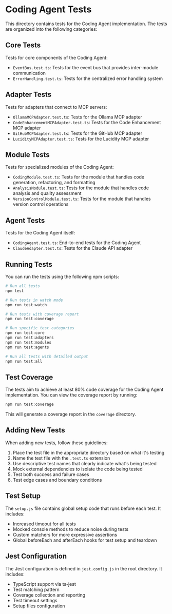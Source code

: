 # Coding Agent Tests

This directory contains tests for the Coding Agent implementation. The tests are organized into the following categories:

## Core Tests

Tests for core components of the Coding Agent:

- `EventBus.test.ts`: Tests for the event bus that provides inter-module communication
- `ErrorHandling.test.ts`: Tests for the centralized error handling system

## Adapter Tests

Tests for adapters that connect to MCP servers:

- `OllamaMCPAdapter.test.ts`: Tests for the Ollama MCP adapter
- `CodeEnhancementMCPAdapter.test.ts`: Tests for the Code Enhancement MCP adapter
- `GitHubMCPAdapter.test.ts`: Tests for the GitHub MCP adapter
- `LucidityMCPAdapter.test.ts`: Tests for the Lucidity MCP adapter

## Module Tests

Tests for specialized modules of the Coding Agent:

- `CodingModule.test.ts`: Tests for the module that handles code generation, refactoring, and formatting
- `AnalysisModule.test.ts`: Tests for the module that handles code analysis and quality assessment
- `VersionControlModule.test.ts`: Tests for the module that handles version control operations

## Agent Tests

Tests for the Coding Agent itself:

- `CodingAgent.test.ts`: End-to-end tests for the Coding Agent
- `ClaudeAdapter.test.ts`: Tests for the Claude API adapter

## Running Tests

You can run the tests using the following npm scripts:

```bash
# Run all tests
npm test

# Run tests in watch mode
npm run test:watch

# Run tests with coverage report
npm run test:coverage

# Run specific test categories
npm run test:core
npm run test:adapters
npm run test:modules
npm run test:agents

# Run all tests with detailed output
npm run test:all
```

## Test Coverage

The tests aim to achieve at least 80% code coverage for the Coding Agent implementation. You can view the coverage report by running:

```bash
npm run test:coverage
```

This will generate a coverage report in the `coverage` directory.

## Adding New Tests

When adding new tests, follow these guidelines:

1. Place the test file in the appropriate directory based on what it's testing
2. Name the test file with the `.test.ts` extension
3. Use descriptive test names that clearly indicate what's being tested
4. Mock external dependencies to isolate the code being tested
5. Test both success and failure cases
6. Test edge cases and boundary conditions

## Test Setup

The `setup.js` file contains global setup code that runs before each test. It includes:

- Increased timeout for all tests
- Mocked console methods to reduce noise during tests
- Custom matchers for more expressive assertions
- Global beforeEach and afterEach hooks for test setup and teardown

## Jest Configuration

The Jest configuration is defined in `jest.config.js` in the root directory. It includes:

- TypeScript support via ts-jest
- Test matching pattern
- Coverage collection and reporting
- Test timeout settings
- Setup files configuration
